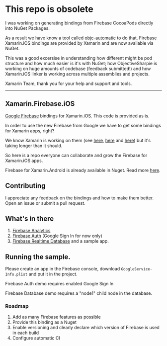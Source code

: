# This repo is obsolete
I was working on generating bindings from Firebase CocoaPods directly into NuGet Packages. 

As a result we have know a tool called [objc-automatic](https://github.com/alexsorokoletov/objc-automatic) to do that.
Firebase Xamarin.iOS bindings are provided by Xamarin and are now available via NuGet. 

This was a good excersise in understanding how different might be pod structure and how much easier is it's with NuGet; how ObjectiveSharpie is working on huge amounts of codebase (feedback submitted!) and how Xamarin.iOS linker is working across multiple assemblies and projects.

Xamarin Team, thank you for your help and support and tools.


-----

## Xamarin.Firebase.iOS
[Google Firebase](https://firebase.google.com/docs) bindings for Xamarin.iOS. This code is provided as is.

In order to use the new Firebase from Google we have to get some bindings for Xamarin apps, right?

We know Xamarin is working on them (see [here](http://stackoverflow.com/questions/37420600/can-should-i-use-firebase-with-ionic-2-or-xamarin), [here](https://forums.xamarin.com/discussion/67822/support-for-google-firebase) and [here](https://github.com/SotoiGhost/GoogleApisForiOSComponents/tree/firebase)) but it's taking longer than it should.

So here is a repo everyone can collaborate and grow the Firebase for Xamarin.iOS apps.

Firebase for Xamarin.Android is already available in Nuget. Read more [here](https://www.nuget.org/packages?q=Xamarin.Firebase).


## Contributing
I appreciate any feedback on the bindings and how to make them better. Open an issue or submit a pull request. 


## What's in there
1. [Firebase Analytics](https://firebase.google.com/docs/analytics/)
2. [Firebase Auth](https://firebase.google.com/docs/auth) (Google Sign In for now only)
3. [Firebase Realtime Database](https://firebase.google.com/docs/database/)
and a sample app.

## Running the sample.
Please create an app in the Firebase console, download `GoogleService-Info.plist` and put it in the project. 

Firebase Auth demo requires enabled Google Sign In

Firebase Database demo requires a "node1" child node in the database.


### Roadmap
1. Add as many Firebase features as possible
2. Provide this binding as a Nuget
3. Enable versioning and clearly declare which version of Firebase is used in each build
4. Configure automatic CI
